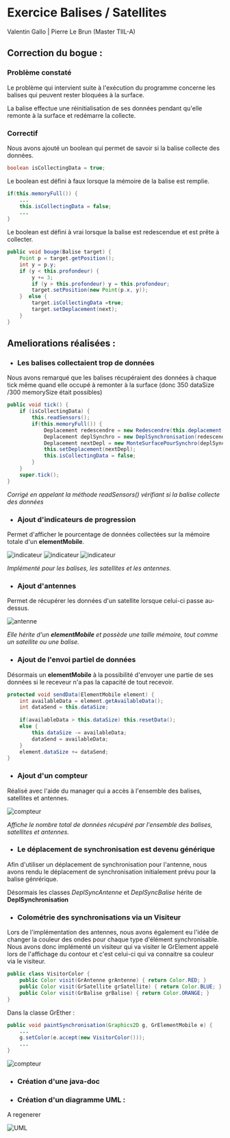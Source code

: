 # Exercice Balises / Satellites
Valentin Gallo | Pierre Le Brun (Master TIIL-A)

## Correction du bogue :

### Problème constaté

Le problème qui intervient suite à l'exécution du programme concerne les balises qui peuvent
rester bloquées à la surface.

La balise effectue une réinitialisation de ses données pendant qu'elle remonte à la surface et redémarre la collecte.

### Correctif

Nous avons ajouté un boolean qui permet de savoir si la balise collecte des données.

```java
boolean isCollectingData = true;
```

Le boolean est défini à faux lorsque la mémoire de la balise est remplie.

```java
if(this.memoryFull()) {
    ...
    this.isCollectingData = false;
    ...
}
```

Le boolean est défini à vrai lorsque la balise est redescendue et est prête à collecter.

```java
public void bouge(Balise target) {
    Point p = target.getPosition();
    int y = p.y;
    if (y < this.profondeur) {
        y += 3;
        if (y > this.profondeur) y = this.profondeur;
        target.setPosition(new Point(p.x, y));
    }  else {
        target.isCollectingData =true;
        target.setDeplacement(next);
    }
}
```

## Ameliorations réalisées :

- ### Les balises collectaient trop de données

Nous avons remarqué que les balises récupéraient des données à chaque
tick même quand elle occupé à remonter à la surface (donc 350 dataSize /300 memorySize était possibles)
```java
public void tick() {
    if (isCollectingData) {
        this.readSensors();
        if(this.memoryFull()) {
            Deplacement redescendre = new Redescendre(this.deplacement(), this.profondeur());
            Deplacement deplSynchro = new DeplSynchronisation(redescendre);
            Deplacement nextDepl = new MonteSurfacePourSynchro(deplSynchro);
            this.setDeplacement(nextDepl);
            this.isCollectingData = false;
        }
    }
    super.tick();
}
```
_Corrigé en appelant la méthode readSensors() vérifiant si la balise collecte des données_

- ### Ajout d'indicateurs de progression

Permet d'afficher le pourcentage de données collectées sur la mémoire totale d'un **elementMobile**.

![indicateur](images/indicateur_balise.gif)
![indicateur](images/indicateur_satellite.gif)
![indicateur](images/indicateur_antenne.gif)

_Implémenté pour les balises, les satellites et les antennes._

- ### Ajout d'antennes

Permet de récupérer les données d'un satellite lorsque celui-ci passe au-dessus.

![antenne](images/antenne.gif)

_Elle hérite d'un **elementMobile** et possède une taille mémoire, tout comme un satellite ou une balise._

- ### Ajout de l'envoi partiel de données

Désormais un **elementMobile** à la possibilité d'envoyer une partie de ses données si le receveur n'a pas
la capacité de tout recevoir.

```java
protected void sendData(ElementMobile element) {
    int availableData = element.getAvailableData();
    int dataSend = this.dataSize;
    
    if(availableData > this.dataSize) this.resetData();
    else {
        this.dataSize -= availableData;
        dataSend = availableData;
    }
    element.dataSize += dataSend;
}
```

- ### Ajout d'un compteur

Réalisé avec l'aide du manager qui a accès à l'ensemble des balises, satellites et antennes.

![compteur](images/compteur.gif)

_Affiche le nombre total de données récupéré par l'ensemble des balises, satellites et antennes._

- ### Le déplacement de synchronisation est devenu générique

Afin d'utiliser un déplacement de synchronisation pour l'antenne, nous avons rendu le déplacement
de synchronisation initialement prévu pour la balise génrérique.

Désormais les classes _DeplSyncAntenne_ et _DeplSyncBalise_ hérite de **DeplSynchronisation**

- ### Colométrie des synchronisations via un Visiteur

Lors de l'implémentation des antennes, nous avons également eu l'idée de changer la couleur des ondes
pour chaque type d'élément synchronisable. Nous avons donc implémenté un visiteur qui va visiter
le GrElement appelé lors de l'affichage du contour et c'est celui-ci qui va connaitre sa couleur via le visiteur.

```java
public class VisitorColor {
    public Color visit(GrAntenne grAntenne) { return Color.RED; }
    public Color visit(GrSatellite grSatellite) { return Color.BLUE; }
    public Color visit(GrBalise grBalise) { return Color.ORANGE; }
}
```
Dans la classe GrEther :
```java
public void paintSynchronisation(Graphics2D g, GrElementMobile e) {
    ...
    g.setColor(e.accept(new VisitorColor()));
    ...
}
```

![compteur](images/color_synchro.png)

- ### Création d'une java-doc

- ### Création d'un diagramme UML :

A regenerer

![UML](images/UML.png)